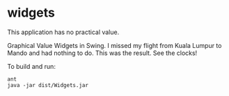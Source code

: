 widgets
=======

This application has no practical value.

Graphical Value Widgets in Swing. I missed my flight from Kuala Lumpur
to Mando and had nothing to do. This was the result. See the clocks!

To build and run:

    ant
    java -jar dist/Widgets.jar
